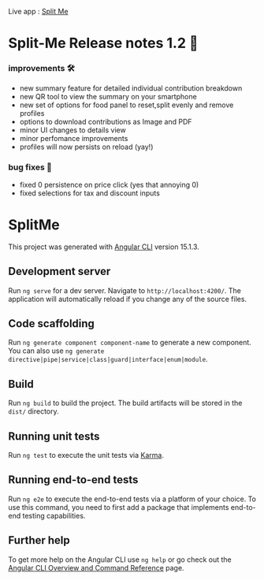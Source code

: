 Live app : [Split Me](split-me-f4d3c.web.app)

# Split-Me Release notes 1.2 🚀

### improvements 🛠️

- new summary feature for detailed individual contribution breakdown
- new QR tool to view the summary on your smartphone
- new set of options for food panel to reset,split evenly and remove profiles
- options to download contributions as Image and PDF
- minor UI changes to details view
- minor perfomance improvements
- profiles will now persists on reload (yay!)

### bug fixes 🐞

- fixed 0 persistence on price click (yes that annoying 0)
- fixed selections for tax and discount inputs

# SplitMe

This project was generated with [Angular CLI](https://github.com/angular/angular-cli) version 15.1.3.

## Development server

Run `ng serve` for a dev server. Navigate to `http://localhost:4200/`. The application will automatically reload if you change any of the source files.

## Code scaffolding

Run `ng generate component component-name` to generate a new component. You can also use `ng generate directive|pipe|service|class|guard|interface|enum|module`.

## Build

Run `ng build` to build the project. The build artifacts will be stored in the `dist/` directory.

## Running unit tests

Run `ng test` to execute the unit tests via [Karma](https://karma-runner.github.io).

## Running end-to-end tests

Run `ng e2e` to execute the end-to-end tests via a platform of your choice. To use this command, you need to first add a package that implements end-to-end testing capabilities.

## Further help

To get more help on the Angular CLI use `ng help` or go check out the [Angular CLI Overview and Command Reference](https://angular.io/cli) page.
